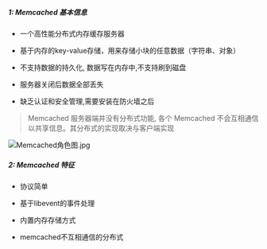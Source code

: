 ##### 1: Memcached 基本信息

- 一个高性能分布式内存缓存服务器

- 基于内存的key-value存储，用来存储小块的任意数据（字符串、对象）

- 不支持数据的持久化, 数据写在内存中,不支持刷到磁盘

- 服务器关闭后数据全部丢失

- 缺乏认证和安全管理,需要安装在防火墙之后

> Memcached 服务器端并没有分布式功能, 各个 Memcached 不会互相通信以共享信息。其分布式的实现取决与客户端实现

![Memcached角色图.jpg](http://oxkadystp.bkt.clouddn.com/Memcached%E8%A7%92%E8%89%B2%E5%9B%BE.jpg)

##### 2: Memcached 特征

- 协议简单

- 基于libevent的事件处理

- 内置内存存储方式

- memcached不互相通信的分布式
